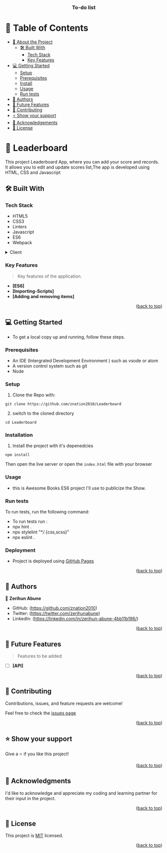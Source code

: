 <a name="readme-top"></a>

<div align="center">

  <h3><b>To-do list</b></h3>

</div>

<!-- TABLE OF CONTENTS -->

# 📗 Table of Contents

- [📖 About the Project](#about-project)
  - [🛠 Built With](#built-with)
    - [Tech Stack](#tech-stack)
    - [Key Features](#key-features)
- [💻 Getting Started](#getting-started)
  - [Setup](#setup)
  - [Prerequisites](#prerequisites)
  - [Install](#install)
  - [Usage](#usage)
  - [Run tests](#run-tests)
- [👥 Authors](#authors)
- [🔭 Future Features](#future-features)
- [🤝 Contributing](#contributing)
- [⭐️ Show your support](#support)
- [🙏 Acknowledgements](#acknowledgements)
- [📝 License](#license)

<!-- PROJECT DESCRIPTION -->

# 📖 Leaderboard <a name="about-project"></a>

This project Leaderboard App, where you can add your score and records. It allows you to edit and update scores list,The app is developed using HTML, CSS and Javascript

## 🛠 Built With <a name="built-with"></a>

### Tech Stack <a name="tech-stack"></a>

- HTML5
- CSS3
- Linters
- Javascript
- ES6
- Webpack

<details>
  <summary>Client</summary>
  <ul>
    <li><a href="https://www.testim.io/blog/what-is-a-linter-heres-a-definition-and-quick-start-guide/">Linters</a></li>
    <li><a href="https://html.com/">HTML</a></li>
    <li><a href="https://www.w3schools.com/css/">CSS</a></li>
  </ul>
</details>

<!-- Features -->

### Key Features <a name="key-features"></a>

> Key features of the application.

- **[ES6]**
- **[Importing-Scripts]**
- **[Adding and removing items]**

<p align="right">(<a href="#readme-top">back to top</a>)</p>

<!-- GETTING STARTED -->

## 💻 Getting Started <a name="getting-started"></a>

- To get a local copy up and running, follow these steps.

### Prerequisites

- An IDE (Intergrated Development Environment ) such as vsode or atom
- A version control system such as git
- Node

### Setup

1.  Clone the Repo with:

```
git clone https://github.com/znation2010/Leaderboard
```

2. switch to the cloned directory

```
cd Leaderboard
```

### Installation

1. Install the project with it's depenedcies

```
npm install
```

Then open the live server or open the `index.html` file with your browser

### Usage

- this is Awesome Books ES6 project I'll use to publicize the Show.

### Run tests

To run tests, run the following command:

- To run tests run :
- npx hint .
- npx stylelint "\*_/_.{css,scss}"
- npx eslint .

<!-- Deployment -->

### Deployment

- Project is deployed using [GitHub Pages](https://pages.github.com/)

<p align="right">(<a href="#readme-top">back to top</a>)</p>
<!-- AUTHORS -->

## 👥 Authors <a name="authors"></a>

👤 **Zerihun Abune**

- GitHub: (https://github.com/znation2010)
- Twitter: (https://twitter.com/zerihunabune)
- LinkedIn: (https://linkedin.com/in/zerihun-abune-4bb11b196/)

<p align="right">(<a href="#readme-top">back to top</a>)</p>

<!-- FUTURE FEATURES -->

## 🔭 Future Features <a name="future-features"></a>

> Features to be added:

- [ ] **[API]**

<p align="right">(<a href="#readme-top">back to top</a>)</p>

<!-- CONTRIBUTING -->

## 🤝 Contributing <a name="contributing"></a>

Contributions, issues, and feature requests are welcome!

Feel free to check the <a href="https://github.com/znation2010/Awesome-Books/issues"> issues page </a>

<p align="right">(<a href="#readme-top">back to top</a>)</p>

<!-- SUPPORT -->

## ⭐️ Show your support <a name="support"></a>

Give a ⭐️ if you like this project!

<p align="right">(<a href="#readme-top">back to top</a>)</p>

<!-- ACKNOWLEDGEMENTS -->

## 🙏 Acknowledgments <a name="acknowledgements"></a>

I'd like to acknowledge and appreciate my coding and learning partner for their input in the project.

<p align="right">(<a href="#readme-top">back to top</a>)</p>

<!-- LICENSE -->

## 📝 License <a name="license"></a>

This project is [MIT](./MIT.md) licensed.

<p align="right">(<a href="#readme-top">back to top</a>)</p>
